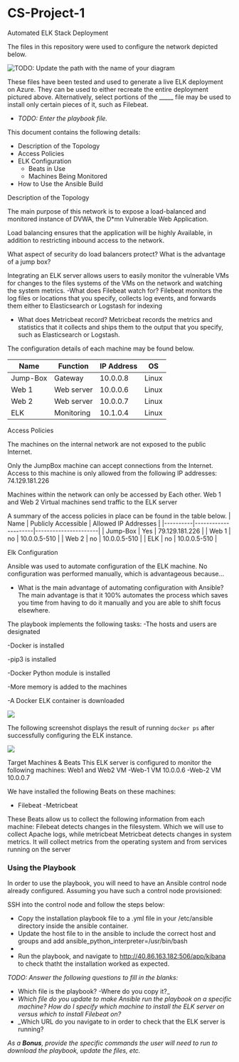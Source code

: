 # CS-Project-1
Automated ELK Stack Deployment

The files in this repository were used to configure the network depicted below.

![TODO: Update the path with the name of your diagram](Images/diagram_filename.png)

These files have been tested and used to generate a live ELK deployment on Azure. They can be used to either recreate the entire deployment pictured above. Alternatively, select portions of the _____ file may be used to install only certain pieces of it, such as Filebeat.

  - _TODO: Enter the playbook file._

This document contains the following details:
- Description of the Topology
- Access Policies
- ELK Configuration
  - Beats in Use
  - Machines Being Monitored
- How to Use the Ansible Build


Description of the Topology

The main purpose of this network is to expose a load-balanced and monitored instance of DVWA, the D*mn Vulnerable Web Application.

Load balancing ensures that the application will be highly Available, in addition to restricting inbound access to the network.

What aspect of security do load balancers protect? What is the advantage of a jump box?
	

Integrating an ELK server allows users to easily monitor the vulnerable VMs for changes to the files systems of the VMs on the network and watching the system metrics.
-What does Filebeat watch for? Filebeat monitors the log files or locations that you specify, collects log events, and forwards them either to Elasticsearch or Logstash for indexing
- What does Metricbeat record? Metricbeat records the metrics and statistics that it collects and ships them to the output that you specify, such as Elasticsearch or Logstash.


The configuration details of each machine may be found below.

| Name     | Function   | IP Address | OS    |
|----------|------------|------------|-------|
| Jump-Box | Gateway    | 10.0.0.8   | Linux |
| Web 1    | Web server | 10.0.0.6   | Linux |
| Web 2    | Web server | 10.0.0.7   | Linux |
| ELK      | Monitoring | 10.1.0.4   | Linux |


Access Policies

The machines on the internal network are not exposed to the public Internet. 

Only the JumpBox machine can accept connections from the Internet. Access to this machine is only allowed from the following IP addresses: 74.129.181.226

Machines within the network can only be accessed by Each other. Web 1 and Web 2 Virtual machines send traffic to the ELK server


A summary of the access policies in place can be found in the table below.
| Name     | Publicly Accessible | Allowed IP Addresses |
|----------|---------------------|----------------------|
| Jump-Box | Yes                 | 79.129.181.226       |
| Web 1    | no                  | 10.0.0.5-510         |
| Web 2    | no                  | 10.0.0.5-510         |
| ELK      | no                  | 10.0.0.5-510         |


Elk Configuration

Ansible was used to automate configuration of the ELK machine. No configuration was performed manually, which is advantageous because...
- What is the main advantage of automating configuration with Ansible? The main advantage is that it 100% automates the process which saves you time from having to do it manually and you are able to shift focus elsewhere.

The playbook implements the following tasks:
-The hosts and users are designated

-Docker is installed

-pip3 is installed

-Docker Python module is installed

-More memory is added to the machines 

-A Docker ELK container is downloaded 


![](Linux/anasible_host_file.jpg.png)

The following screenshot displays the result of running `docker ps` after successfully configuring the ELK instance.

![](Linux/ELK_Docker[s.jpg.png)

Target Machines & Beats
This ELK server is configured to monitor the following machines: Web1 and Web2 VM
-Web-1 VM 10.0.0.6
-Web-2 VM 10.0.0.7

We have installed the following Beats on these machines:
- Filebeat
-Metricbeat

These Beats allow us to collect the following information from each machine:
Filebeat detects changes in the filesystem. Which we will use to collect Apache logs, while metricbeat Metricbeat detects changes in system metrics. It will collect metrics from the operating system and from services running on the server

### Using the Playbook
In order to use the playbook, you will need to have an Ansible control node already configured. Assuming you have such a control node provisioned: 

SSH into the control node and follow the steps below:
- Copy the installation playbook file to a .yml file in your /etc/ansible directory inside the ansible container.
- Update the host file to in the ansible to include the correct host and groups and add ansible_python_interpreter=/usr/bin/bash
-
- Run the playbook, and navigate to http://40.86.163.182:506/app/kibana to check thatht the installation worked as expected.

_TODO: Answer the following questions to fill in the blanks:_
- Which file is the playbook?
-Where do you copy it?_
- _Which file do you update to make Ansible run the playbook on a specific machine? How do I specify which machine to install the ELK server on versus which to install Filebeat on?_
- _Which URL do you navigate to in order to check that the ELK server is running?

_As a **Bonus**, provide the specific commands the user will need to run to download the playbook, update the files, etc._
